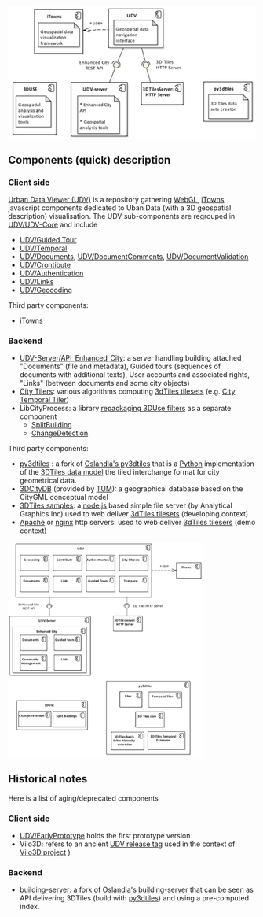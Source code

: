 <img src="Diagrams/ComponentDiagram-macro-components-with-notes.png"
     align=center
     alt="ComponentDiagram-macro-components-with-notes.png" 
     width="600"
     border="0">

## Components (quick) description
### Client side
<a name="ComponentUDV"></a>[Urban Data Viewer (UDV)](https://github.com/MEPP-team/UDV) is a repository gathering [WebGL](https://en.wikipedia.org/wiki/WebGL), [iTowns](https://github.com/iTowns/itowns), javascript components dedicated to Uban Data (with a 3D geospatial description) visualisation. The UDV sub-components are regrouped in [UDV/UDV-Core](https://github.com/MEPP-team/UDV/tree/master/UDV-Core) and include
 - <a name="ComponentUDVGuidedTour"></a>[UDV/Guided Tour](https://github.com/MEPP-team/UDV/tree/master/UDV-Core/src/Modules/GuidedTour)
 - <a name="ComponentUDVTemporal"></a>[UDV/Temporal](https://github.com/MEPP-team/UDV/tree/master/UDV-Core/src/Modules/Temporal)
 - <a name="ComponentUDVDocuments"></a>[UDV/Documents](https://github.com/MEPP-team/UDV/tree/master/UDV-Core/src/Modules/Documents), [UDV/DocumentComments](https://github.com/MEPP-team/UDV/tree/master/UDV-Core/src/Extensions/DocumentComments), [UDV/DocumentValidation](https://github.com/MEPP-team/UDV/tree/master/UDV-Core/src/Extensions/DocumentValidation)
 - <a name="ComponentUDVContribute"></a>[UDV/Crontibute](https://github.com/MEPP-team/UDV/tree/master/UDV-Core/src/Extensions/Contribute)
 - <a name="ComponentUDVAuthentication"></a>[UDV/Authentication](https://github.com/MEPP-team/UDV/tree/master/UDV-Core/src/Extensions/Authentication)
 - <a name="ComponentUDVLinks"></a>[UDV/Links](https://github.com/MEPP-team/UDV/tree/master/UDV-Core/src/Modules/Links)
 - <a name="ComponentUDVGeocoding"></a>[UDV/Geocoding](https://github.com/MEPP-team/UDV/tree/master/UDV-Core/src/Extensions/Geocoding)

Third party components:<br>
 - [iTowns](https://github.com/iTowns/itowns)
      
### Backend     
 - [UDV-Server/API_Enhanced_City](https://github.com/MEPP-team/UDV-server/tree/master/API_Enhanced_City): a server handling building attached "Documents" (file and metadata), Guided tours (sequences of documents with additional texts), User accounts and associated rights, "Links" (between documents and some city objects)
 - <a name="ComponentUDSCityTilers"></a>[City Tilers](https://github.com/MEPP-team/py3dtiles/tree/Tiler/Tilers/CityTiler): various algorithms computing [3dTiles tilesets](https://github.com/AnalyticalGraphicsInc/3d-tiles) (e.g. [City Temporal Tiler](https://github.com/MEPP-team/py3dtiles/blob/Tiler/Tilers/CityTiler/CityTemporalTiler.py))
 - LibCityProcess: a library [repackaging 3DUse filters](https://github.com/MEPP-team/3DUSE/issues/39) as a separate component
   * <a name="ComponentUDSSplitBuilding"></a>[SplitBuilding](https://github.com/EricBoix/3DUSE/blob/master/src/utils/cmdline/splitCityGMLBuildings.cxx)
   * <a name="ComponentUDSChangeDetection"></a>[ChangeDetection](https://github.com/EricBoix/3DUSE/blob/master/src/utils/cmdline/extractBuildingsConstructionDemolitionDates.cxx)
      
Third party components:<br>    
 - <a name="ComponentUDSPy3DTiles"></a>[py3dtiles](https://github.com/MEPP-Team/py3dtiles/) : a fork of [Oslandia's py3dtiles](https://github.com/Oslandia/py3dtiles/) that is a [Python](https://en.wikipedia.org/wiki/Python_(programming_language)) implementation of the [3DTiles data model](https://github.com/AnalyticalGraphicsInc/3d-tiles) the tiled interchange format for city geometrical data.
 - <a name="ComponentUDS3DCityDB"></a>[3DCityDB](https://www.3dcitydb.org/3dcitydb/) (provided by [TUM](https://www.lrg.tum.de/gis/startseite/)): a geographical database based on the CityGML conceptual model
 - [3DTiles samples](https://github.com/AnalyticalGraphicsInc/3d-tiles-samples): a [node.js](https://nodejs.org/en/) based simple file server (by Analytical Graphics Inc) used to web deliver [3dTiles tilesets](https://github.com/AnalyticalGraphicsInc/3d-tiles) (developing context)
 - [Apache](https://en.wikipedia.org/wiki/Apache_HTTP_Server) or [nginx](https://nginx.org/en/) http servers: used to web deliver [3dTiles tilesers](https://github.com/AnalyticalGraphicsInc/3d-tiles) (demo context)
   
<img src="Diagrams/ComponentDiagram-macro-components-and-subcomponents.png"
     align=center
     alt="ComponentDiagram-macro-components-and-subcomponents.png"
     width="400"
     border="0">
       
## Historical notes
Here is a list of aging/deprecated components
### Client side
 - [UDV/EarlyPrototype](https://github.com/MEPP-team/UDV/tree/master/EarlyPrototype) holds the first prototype version
 - Vilo3D: refers to an ancient [UDV release tag](https://github.com/MEPP-team/UDV/releases/tag/Vilo3D-Demo-1.0) used in the context of [Vilo3D project](http://imu.universite-lyon.fr/projet/vilo-3d-la-fabrique-urbaine-des-processus-a-leurs-representations-3d/) )
### Backend      
 - [building-server](https://github.com/MEPP-team/building-server/): a fork of [Oslandia's building-server](https://github.com/Oslandia/building-server/) that can be seen as API delivering 3DTiles (build with [py3dtiles](https://github.com/MEPP-Team/py3dtiles/)) and using a pre-computed index.
